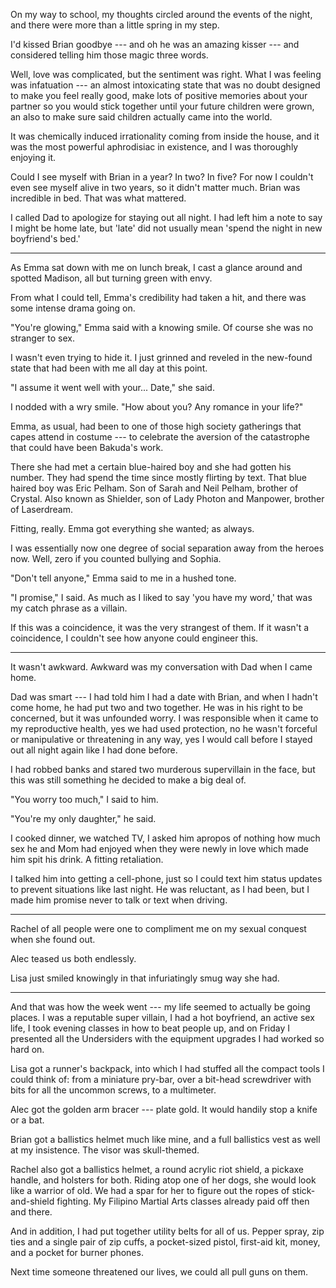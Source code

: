 On my way to school, my thoughts circled around the events of the night, and there
were more than a little spring in my step.

I'd kissed Brian goodbye --- and oh he was an amazing kisser --- and considered 
telling him those magic three words.

Well, love was complicated, but the sentiment was right. What I was feeling was infatuation
--- an almost intoxicating state that was no doubt designed to make you feel really
good, make lots of positive memories about your partner so you would stick together until
your future children were grown, an also to make sure said children actually came into
the world.

It was chemically induced irrationality coming from inside the house, and it was
the most powerful aphrodisiac in existence, and I was thoroughly enjoying it.

Could I see myself with Brian in a year? In two? In five? For now I couldn't even
see myself alive in two years, so it didn't matter much. Brian was incredible in bed.
That was what mattered.

I called Dad to apologize for staying out all night. I had left him a note
to say I might be home late, but 'late' did not usually mean 'spend the night in
new boyfriend's bed.'

----

As Emma sat down with me on lunch break, I cast a glance around and spotted Madison,
all but turning green with envy.

From what I could tell, Emma's credibility had taken a hit, and there was some intense
drama going on.

"You're glowing," Emma said with a knowing smile. Of course she was no stranger to sex.

I wasn't even trying to hide it. I just grinned and reveled in the new-found state
that had been with me all day at this point.

"I assume it went well with your... Date," she said.

I nodded with a wry smile. "How about you? Any romance in your life?"

Emma, as usual, had been to one of those high society gatherings that capes attend
in costume --- to celebrate the aversion of the catastrophe that could have been Bakuda's work.

There she had met a certain blue-haired boy and she had gotten his number. They had spend the
time since mostly flirting by text. That blue haired boy was Eric Pelham. Son of Sarah and Neil
Pelham, brother of Crystal. Also known as Shielder, son of Lady Photon and Manpower, brother of Laserdream.

Fitting, really. Emma got everything she wanted; as always.

I was essentially now one degree of social separation away
from the heroes now. Well, zero if you counted bullying and Sophia.

"Don't tell anyone," Emma said to me in a hushed tone.

"I promise," I said. As much as I liked to say 'you have my word,' that was my catch phrase as
a villain.

If this was a coincidence, it was the very strangest of them. If it wasn't a coincidence,
I couldn't see how anyone could engineer this.

----

It wasn't awkward. Awkward was my conversation with Dad when I came home.

Dad was smart --- I had told him I had a date with Brian, and when I hadn't come home,
he had put two and two together. He was in his right to be concerned, but it was unfounded
worry. I was responsible when it came to my reproductive health, yes we had used protection,
no he wasn't forceful or manipulative or threatening in any way, yes I would call before I
stayed out all night again like I had done before.

I had robbed banks and stared two murderous supervillain in the face, but this was still
something he decided to make a big deal of.

"You worry too much," I said to him.

"You're my only daughter," he said.

I cooked dinner, we watched TV, I asked him apropos of nothing how much sex he and Mom had enjoyed when
they were newly in love which made him spit his drink. A fitting retaliation.

I talked him into getting a cell-phone, just so I could text him status updates to prevent
situations like last night. He was reluctant, as I had been, but I made him promise never to
talk or text when driving.

-----

Rachel of all people were one to compliment me on my sexual conquest when she found out.

Alec teased us both endlessly.

Lisa just smiled knowingly in that infuriatingly smug way she had.

----

And that was how the week went ---
my life seemed to actually be going places. I was a reputable super villain, I had a hot
boyfriend, an active sex life, I took evening classes in how to beat people up, and on Friday I presented all
the Undersiders with the equipment upgrades I had worked so hard on.

Lisa got a runner's backpack, into which I had stuffed all the compact tools I could think
of: from a miniature pry-bar, over a bit-head screwdriver with bits for all the uncommon screws,
to a multimeter.

Alec got the golden arm bracer --- plate gold. It would handily stop a knife or a bat.

Brian got a ballistics helmet much like mine, and a full ballistics vest as well at my insistence.
The visor was skull-themed.

Rachel also got a ballistics helmet, a round acrylic riot shield, a pickaxe handle,
and holsters for both. Riding atop one of her dogs, she would look like a warrior of old. We had a spar
for her to figure out the ropes of stick-and-shield fighting. My Filipino Martial Arts classes
already paid off then and there.

And in addition, I had put together utility belts for all of us. Pepper spray,
zip ties and a single pair of zip cuffs, a pocket-sized pistol, first-aid kit, money, and a pocket for burner phones.

Next time someone threatened our lives, we could all pull guns on them.
